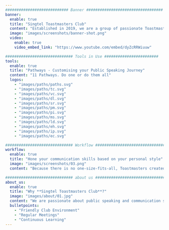 ```yaml
---
############################ Banner ##################################
banner:
  enable: true
  title: "Singtel Toastmasters Club"
  content: "Established in 2019, we are a group of passionate Toastmasters who want to be better communicators and leaders"
  image: "images/screenshots/banner-shot.png"
  video:
    enable: true
    video_embed_link: "https://www.youtube.com/embed/dyZcRRWiuuw"

############################## Tools in Use ########################
tools:
  enable: true
  title: "Pathways - Customising your Public Speaking Journey"
  content: "11 Pathways. Do one or do them all"
  logos:
    - "images/paths/paths.svg"
    - "images/paths/tc.svg"
    - "images/paths/vc.svg"
    - "images/paths/dl.svg"
    - "images/paths/sr.svg"
    - "images/paths/pm.svg"
    - "images/paths/pi.svg"
    - "images/paths/ms.svg"
    - "images/paths/ld.svg"
    - "images/paths/eh.svg"
    - "images/paths/ip.svg"
    - "images/paths/ec.svg"

############################## Workflow ################################
workflow:
  enable: true
  title: "Hone your communication skills based on your personal style"
  image: "images/screenshots/03.png"
  content: "Because there is no one-size-fits-all, Toastmasters created Pathways program to hone specific skills based on your interest and passion"

############################## about us ################################
about_us:
  enable: true
  title: "Why **Singtel Toastmasters Club**?"
  image: "images/about/01.jpg"
  content: "We are passionate about public speaking and communication skills"
  bulletpoints:
    - "Friendly Club Environment"
    - "Regular Meetings"
    - "Continuous Learning"
---
```

